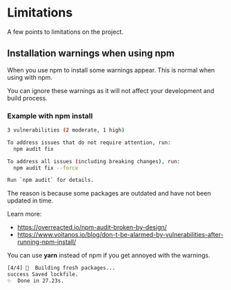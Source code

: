 # Limitations

A few points to limitations on the project.

## Installation warnings when using npm

When you use npm to install some warnings appear. This is normal when using with npm.

You can ignore these warnings as it will not affect your development and build process.

### Example with npm install

```sh
3 vulnerabilities (2 moderate, 1 high)

To address issues that do not require attention, run:
  npm audit fix

To address all issues (including breaking changes), run:
  npm audit fix --force

Run `npm audit` for details.
```

The reason is because some packages are outdated and have not been updated in time.

Learn more:

* https://overreacted.io/npm-audit-broken-by-design/
* https://www.voitanos.io/blog/don-t-be-alarmed-by-vulnerabilities-after-running-npm-install/

You can use **yarn** instead of npm if you get annoyed with the warnings.

```sh
[4/4] 🔨  Building fresh packages...
success Saved lockfile.
✨  Done in 27.23s.
```